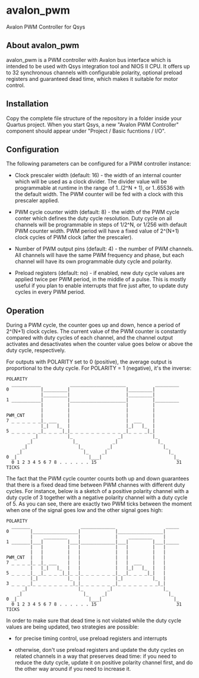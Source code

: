 # avalon_pwm
Avalon PWM Controller for Qsys

About avalon_pwm
----------------

avalon_pwm is a PWM controller with Avalon bus interface which is intended to
be used with Qsys integration tool and NIOS II CPU. It offers up to 32 synchronous
channels with configurable polarity, optional preload registers and guaranteed
dead time, which makes it suitable for motor control.

Installation
------------

Copy the complete file structure of the repository in a folder inside your Quartus
project. When you start Qsys, a new "Avalon PWM Controller" component should appear
under "Project / Basic fucntions / I/O".

Configuration
-------------

The following parameters can be configured for a PWM controller instance:

- Clock prescaler width (default: 16) - the width of an internal counter which
will be used as a clock divider. The divider value will be programmable at
runtime in the range of 1..(2^N + 1), or 1..65536 with the default width.
The PWM counter will be fed with a clock with this prescaler applied.

- PWM cycle counter width (default: 8) - the width of the PWM cycle conter
which defines the duty cycle resolution. Duty cycle on all channels will be
programmable in steps of 1/2^N, or 1/256 with default PWM counter width.
PWM period will have a fixed value of 2^(N+1) clock cycles of PWM clock
(after the prescaler).

- Number of PWM output pins (default: 4) - the number of PWM channels.
All channels will have the same PWM frequency and phase, but each channel
will have its own programmable duty cycle and polarity.

- Preload registers (default: no) - if enabled, new duty cycle values are
applied twice per PWM period, in the middle of a pulse. This is mostly
useful if you plan to enable interrupts that fire just after, to update
duty cycles in every PWM period.

Operation
---------

During a PWM cycle, the counter goes up and down, hence a period of 
2^(N+1) clock cycles. The current value of the PWM counter is constantly
compared with duty cycles of each channel, and the channel output activates
and desactivates when the counter value goes below or above the duty cycle,
respectively.

For outputs with POLARITY set to 0 (positive), the average output is
proportional to the duty cycle. For POLARITY = 1 (negative), it's the
inverse:

    POLARITY
      ___________           _____________________           _________
    0            |_________|                     |_________|
	             |_________|                     |_________|
	1 ___________|         |_____________________|         |_________
	             |         |                     |         | 
                 |         |                     |         | 
	PWM_CNT      |         |                     |         | 
    7 _ _ _ _ _ _|_ ___    |                     |  ___    |
                 |_|   |_  |                     |_|   |_  |
    5 _ _ _ _ _ _|_ _ _ _|_|_ _ _ _ _ _ _ _ _ _ _|_ _ _ _|_|
              _|           |_                 _|           |_
            _|               |_             _|               |_
          _|                   |_         _|                   |_
        _|                       |_     _|                       |_
    0 _|                           |___|                           |_
	  0 1 2 3 4 5 6 7 8 . . . . . . 15                              31 TICKS

The fact that the PWM cycle counter counts both up and down guarantees that
there is a fixed dead time between PWM channes with different duty cycles.
For instance, below is a sketch of a positive polarity channel with a duty
cycle of 3 together with a negative polarity channel with a duty cycle of 5.
As you can see, there are exactly two PWM ticks between the moment when one of
the signal goes low and the other signal goes high:

    POLARITY
      _______                   _____________                   _____
    0        |_________________|             |_________________|
	         |    _________    |             |    _________    |
	1 _______|___|         |___|_____________|___|         |___|_____
	         |   |         |   |             |   |         |   |
             |   |         |   |             |   |         |   |
	PWM_CNT  |   |         |   |             |   |         |   |
    7 _ _ _ _|_ _|_ ___    |   |             |   |  ___    |   |
             |   |_|   |_  |   |             |   |_|   |_  |   |
    5 _ _ _ _|_ _|_ _ _ _|_|_ _|_ _ _ _ _ _ _|_ _|_ _ _ _|_|   |
             |_|           |_  |             |_|           |_  |
    3 _ _ _ _|_ _ _ _ _ _ _ _|_|_ _ _ _ _ _ _|_ _ _ _ _ _ _ _|_|
          _|                   |_         _|                   |_
        _|                       |_     _|                       |_
    0 _|                           |___|                           |_
	  0 1 2 3 4 5 6 7 8 . . . . . . 15                              31 TICKS

In order to make sure that dead time is not violated while the duty cycle
values are being updated, two strategies are possible:

- for precise timing control, use preload registers and interrupts

- otherwise, don't use preload registers and update the duty cycles on related
channels in a way that preserves dead time: if you need to reduce the duty cycle,
update it on positive polarity channel first, and do the other way around if you
need to increase it.